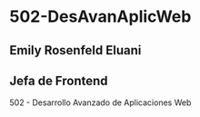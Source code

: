 # 502-DesAvanAplicWeb

## Emily Rosenfeld Eluani
## Jefa de Frontend

502 - Desarrollo Avanzado de Aplicaciones Web
